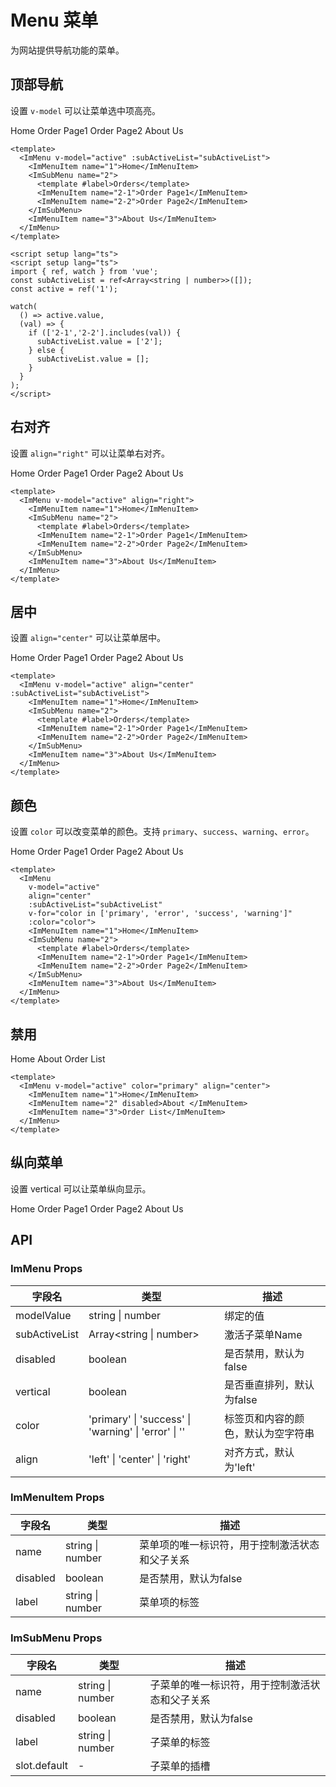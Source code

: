 # Menu 菜单

为网站提供导航功能的菜单。

<script setup lang="ts">
import { ref, watch } from 'vue';
const subActiveList = ref<Array<string | number>>([]);
const active = ref('1');

watch(
  () => active.value,
  (val) => {
    if (['2-1','2-2'].includes(val)) {
      subActiveList.value = ['2'];
    } else {
      subActiveList.value = [];
    }
  }
);
</script>

## 顶部导航

设置 `v-model` 可以让菜单选中项高亮。

<ImMenu v-model="active" :subActiveList="subActiveList">
  <ImMenuItem name="1">Home</ImMenuItem>
  <ImSubMenu name="2">
    <template #label>Orders</template>
    <ImMenuItem name="2-1">Order Page1</ImMenuItem>
    <ImMenuItem name="2-2">Order Page2</ImMenuItem>
  </ImSubMenu>
  <ImMenuItem name="3">About Us</ImMenuItem>
</ImMenu>

```vue
<template>
  <ImMenu v-model="active" :subActiveList="subActiveList">
    <ImMenuItem name="1">Home</ImMenuItem>
    <ImSubMenu name="2">
      <template #label>Orders</template>
      <ImMenuItem name="2-1">Order Page1</ImMenuItem>
      <ImMenuItem name="2-2">Order Page2</ImMenuItem>
    </ImSubMenu>
    <ImMenuItem name="3">About Us</ImMenuItem>
  </ImMenu>
</template>

<script setup lang="ts">
<script setup lang="ts">
import { ref, watch } from 'vue';
const subActiveList = ref<Array<string | number>>([]);
const active = ref('1');

watch(
  () => active.value,
  (val) => {
    if (['2-1','2-2'].includes(val)) {
      subActiveList.value = ['2'];
    } else {
      subActiveList.value = [];
    }
  }
);
</script>
```

## 右对齐

设置 `align="right"` 可以让菜单右对齐。

 <ImMenu v-model="active"  align="right" :subActiveList="subActiveList">
  <ImMenuItem name="1">Home</ImMenuItem>
  <ImSubMenu name="2">
    <template #label>Orders</template>
    <ImMenuItem name="2-1">Order Page1</ImMenuItem>
    <ImMenuItem name="2-2">Order Page2</ImMenuItem>
  </ImSubMenu>
  <ImMenuItem name="3">About Us</ImMenuItem>
</ImMenu>

```vue
<template>
  <ImMenu v-model="active" align="right">
    <ImMenuItem name="1">Home</ImMenuItem>
    <ImSubMenu name="2">
      <template #label>Orders</template>
      <ImMenuItem name="2-1">Order Page1</ImMenuItem>
      <ImMenuItem name="2-2">Order Page2</ImMenuItem>
    </ImSubMenu>
    <ImMenuItem name="3">About Us</ImMenuItem>
  </ImMenu>
</template>
```

## 居中

设置 `align="center"` 可以让菜单居中。

<ImMenu v-model="active" align="center" :subActiveList="subActiveList">
    <ImMenuItem name="1">Home</ImMenuItem>
    <ImSubMenu name="2">
      <template #label>Orders</template>
      <ImMenuItem name="2-1">Order Page1</ImMenuItem>
      <ImMenuItem name="2-2">Order Page2</ImMenuItem>
    </ImSubMenu>
    <ImMenuItem name="3">About Us</ImMenuItem>
  </ImMenu>

```vue
<template>
  <ImMenu v-model="active" align="center" :subActiveList="subActiveList">
    <ImMenuItem name="1">Home</ImMenuItem>
    <ImSubMenu name="2">
      <template #label>Orders</template>
      <ImMenuItem name="2-1">Order Page1</ImMenuItem>
      <ImMenuItem name="2-2">Order Page2</ImMenuItem>
    </ImSubMenu>
    <ImMenuItem name="3">About Us</ImMenuItem>
  </ImMenu>
</template>
```

## 颜色

设置 `color` 可以改变菜单的颜色。支持 `primary`、`success`、`warning`、`error`。

<ImMenu v-model="active" align="center" :subActiveList="subActiveList" v-for="color in ['primary','error','success','warning']" :color="color">
    <ImMenuItem name="1">Home</ImMenuItem>
    <ImSubMenu name="2">
      <template #label>Orders</template>
      <ImMenuItem name="2-1">Order Page1</ImMenuItem>
      <ImMenuItem name="2-2">Order Page2</ImMenuItem>
    </ImSubMenu>
    <ImMenuItem name="3">About Us</ImMenuItem>
  </ImMenu>

```vue
<template>
  <ImMenu
    v-model="active"
    align="center"
    :subActiveList="subActiveList"
    v-for="color in ['primary', 'error', 'success', 'warning']"
    :color="color">
    <ImMenuItem name="1">Home</ImMenuItem>
    <ImSubMenu name="2">
      <template #label>Orders</template>
      <ImMenuItem name="2-1">Order Page1</ImMenuItem>
      <ImMenuItem name="2-2">Order Page2</ImMenuItem>
    </ImSubMenu>
    <ImMenuItem name="3">About Us</ImMenuItem>
  </ImMenu>
</template>
```

## 禁用

<ImMenu v-model="active" color="primary" align="center">
  <ImMenuItem name="1">Home</ImMenuItem>
  <ImMenuItem name="2" disabled>About </ImMenuItem>
  <ImMenuItem name="3">Order List</ImMenuItem>
</ImMenu>

```vue
<template>
  <ImMenu v-model="active" color="primary" align="center">
    <ImMenuItem name="1">Home</ImMenuItem>
    <ImMenuItem name="2" disabled>About </ImMenuItem>
    <ImMenuItem name="3">Order List</ImMenuItem>
  </ImMenu>
</template>
```

## 纵向菜单

设置 vertical 可以让菜单纵向显示。

<ImMenu v-model="active" :subActiveList="subActiveList" vertical>
  <ImMenuItem name="1">Home</ImMenuItem>
  <ImSubMenu name="2">
    <template #label>Orders</template>
    <ImMenuItem name="2-1">Order Page1</ImMenuItem>
    <ImMenuItem name="2-2">Order Page2</ImMenuItem>
  </ImSubMenu>
  <ImMenuItem name="3">About Us</ImMenuItem>
</ImMenu>


## API

### ImMenu Props
| 字段名         | 类型                        | 描述                                                                 |
|----------------|-----------------------------|----------------------------------------------------------------------|
| modelValue     | string \| number            | 绑定的值                                                           |
| subActiveList  | Array\<string \| number\>   | 激活子菜单Name                                                       |
| disabled       | boolean                     | 是否禁用，默认为false                                              |
| vertical       | boolean                     | 是否垂直排列，默认为false                                          |
| color          | 'primary' \| 'success' \| 'warning' \| 'error' \| '' | 标签页和内容的颜色，默认为空字符串      |
| align          | 'left' \| 'center' \| 'right' | 对齐方式，默认为'left'                                            |

### ImMenuItem Props
| 字段名         | 类型                        | 描述                                                                 |
|----------------|-----------------------------|----------------------------------------------------------------------|
| name           | string \| number            | 菜单项的唯一标识符，用于控制激活状态和父子关系                       |
| disabled       | boolean                     | 是否禁用，默认为false                                              |
| label          | string \| number            | 菜单项的标签                                                       |

### ImSubMenu Props
| 字段名         | 类型                        | 描述                                                                 |
|----------------|-----------------------------|----------------------------------------------------------------------|
| name           | string \| number            | 子菜单的唯一标识符，用于控制激活状态和父子关系                       |
| disabled       | boolean                     | 是否禁用，默认为false                                              |
| label          | string \| number            | 子菜单的标签                                                       |
| slot.default           | -                      | 子菜单的插槽                                   |
